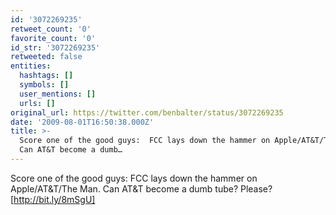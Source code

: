 ```yaml
---
id: '3072269235'
retweet_count: '0'
favorite_count: '0'
id_str: '3072269235'
retweeted: false
entities:
  hashtags: []
  symbols: []
  user_mentions: []
  urls: []
original_url: https://twitter.com/benbalter/status/3072269235
date: '2009-08-01T16:50:38.000Z'
title: >-
  Score one of the good guys:  FCC lays down the hammer on Apple/AT&T/The Man. 
  Can AT&T become a dumb…
---
```


Score one of the good guys:  FCC lays down the hammer on Apple/AT&T/The Man.  Can AT&T become a dumb tube?  Please? [http://bit.ly/8mSgU]